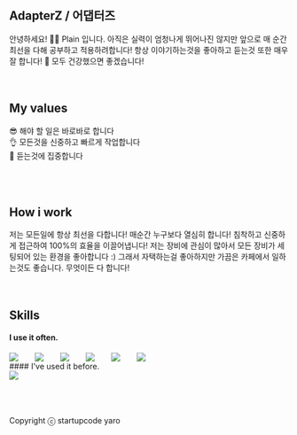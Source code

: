 ## AdapterZ / 어댑터즈
안녕하세요! 🙋‍♂️ Plain 입니다. 아직은 실력이 엄청나게 뛰어나진 않지만 앞으로 매 순간 최선을 다해 공부하고 적용하려합니다!
항상 이야기하는것을 좋아하고 듣는것 또한 매우 잘 합니다! 🥰 모두 건강했으면 좋겠습니다!
<br />
<br />
<br />
## My values
😎 해야 할 일은 바로바로 합니다<br />
👌 모든것을 신중하고 빠르게 작업합니다<br />
🦻 듣는것에 집중합니다<br />
<br />
<br />
<br />
## How i work
저는 모든일에 항상 최선을 다합니다! 매순간 누구보다 열심히 합니다! 침착하고 신중하게 접근하여 100%의 효율을 이끌어냅니다!
저는 장비에 관심이 많아서 모든 장비가 세팅되어 있는 환경을 좋아합니다 :) 그래서 자택하는걸 좋아하지만 가끔은 카페에서 일하는것도 좋습니다.
무엇이든 다 합니다!
<br />
<br />
<br />
## Skills
#### I use it often.
<div style="display:flex;gap:30px;flex-wrap:wrap;">
  <img src="https://img.shields.io/badge/js-F7DF1E?style=for-the-badge&logo=javascript&logoColor=black">
  <img src="https://img.shields.io/badge/Android-3DDC84?style=for-the-badge&logo=android&logoColor=white">
  <img src="https://img.shields.io/badge/Java-007396?style=for-the-badge&logo=Java&logoColor=white">
  <img src="https://img.shields.io/badge/Python-001296?style=for-the-badge&logo=Python&logoColor=black">
  <img src="https://img.shields.io/badge/C-F1DF8E?style=for-the-badge&logo=C&logoColor=black">
  <img src="https://img.shields.io/badge/C++-F7121E?style=for-the-badge&logo=C++&logoColor=black">
  
</div>
#### I've used it before.
<div style="display:flex;gap:30px;flex-wrap:wrap;">
  <img src="https://img.shields.io/badge/Kotlin-7F52FF?style=for-the-badge&logo=Kotlin&logoColor=white">
</div>
<br />
<br />
<br />

Copyright ⓒ startupcode yaro